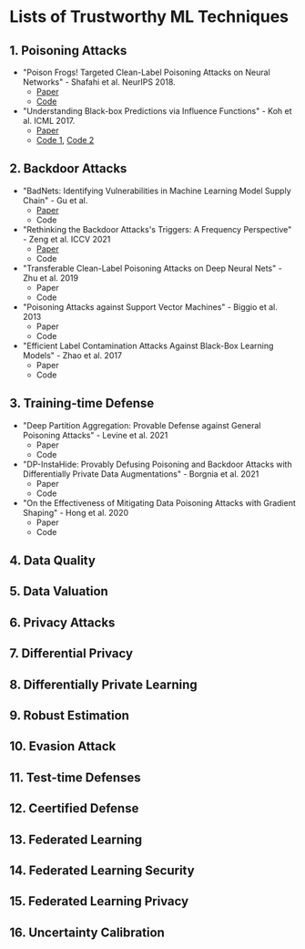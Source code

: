 # Lists of Trustworthy ML Techniques

## 1. Poisoning Attacks
- "Poison Frogs! Targeted Clean-Label Poisoning Attacks on Neural Networks" - Shafahi et al. NeurIPS 2018. 
    - [Paper](https://github.com/mnguyen0226/trustworthy_ml_techniques/blob/main/docs/papers/Poison%20Frogs!%20Targeted%20Clean-Label%20Poisoning%20Attacks%20on%20Neural%20Networks.pdf)
    - [Code](https://github.com/ashafahi/inceptionv3-transferLearn-poison)
- "Understanding Black-box Predictions via Influence Functions" - Koh et al. ICML 2017. 
    - [Paper](https://github.com/mnguyen0226/trustworthy_ml_techniques/blob/main/docs/papers/Understanding%20Black-box%20Predictions%20via%20Influence%20Functions.pdf)
    - [Code 1](https://worksheets.codalab.org/worksheets/0x2b314dc3536b482dbba02783a24719fd/), [Code 2](https://worksheets.codalab.org/worksheets/0x2b314dc3536b482dbba02783a24719fd/)

## 2. Backdoor Attacks
- "BadNets: Identifying Vulnerabilities in Machine Learning Model Supply Chain" - Gu et al.
    - [Paper](https://github.com/mnguyen0226/trustworthy_ml_techniques/blob/main/docs/papers/BadNets:%20Identifying%20Vulnerabilities%20in%20the%20Machine%20Learning%20Model%20Supply%20Chain.pdf)
    - Code
- "Rethinking the Backdoor Attacks's Triggers: A Frequency Perspective" - Zeng et al. ICCV 2021
    - [Paper](https://github.com/mnguyen0226/trustworthy_ml_techniques/blob/main/docs/papers/Rethinking%20the%20Backdoor%20Attacks%E2%80%99%20Triggers:%20A%20Frequency%20Perspective.pdf)
    - Code
- "Transferable Clean-Label Poisoning Attacks on Deep Neural Nets" - Zhu et al. 2019
    - Paper
    - Code
- "Poisoning Attacks against Support Vector Machines" - Biggio et al. 2013
    - Paper
    - Code
- "Efficient Label Contamination Attacks Against Black-Box Learning Models" - Zhao et al. 2017
    - Paper
    - Code


## 3. Training-time Defense
- "Deep Partition Aggregation: Provable Defense against General Poisoning Attacks" - Levine et al. 2021
    - Paper
    - Code
- "DP-InstaHide: Provably Defusing Poisoning and Backdoor Attacks with Differentially Private Data Augmentations" - Borgnia et al. 2021
    - Paper
    - Code
- "On the Effectiveness of Mitigating Data Poisoning Attacks with Gradient Shaping" - Hong et al. 2020
    - Paper
    - Code

## 4. Data Quality

## 5. Data Valuation

## 6. Privacy Attacks

## 7. Differential Privacy

## 8. Differentially Private Learning 

## 9. Robust Estimation

## 10. Evasion Attack

## 11. Test-time Defenses

## 12. Ceertified Defense

## 13. Federated Learning

## 14. Federated Learning Security

## 15. Federated Learning Privacy

## 16. Uncertainty Calibration